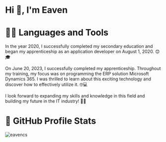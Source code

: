 # Hi 👋, I'm Eaven
# 👨‍💻 Languages and Tools

In the year 2020, I successfully completed my secondary education and began my apprenticeship as an application developer on August 1, 2020. 😊🎓

On June 20, 2023, I successfully completed my apprenticeship. Throughout my training, my focus was on programming the ERP solution Microsoft Dynamics 365. I was thrilled to learn about this exciting technology and discover how to effectively utilize it. 🤓💻

I look forward to expanding my skills and knowledge in this field and building my future in the IT industry! 💪🚀

# 🎯 GitHub Profile Stats
<p><img style="text-align:center;"src="https://github-readme-stats.vercel.app/api/top-langs?username=eavencs&show_icons=true&locale=en&layout=compact" alt="eavencs" /></p>
